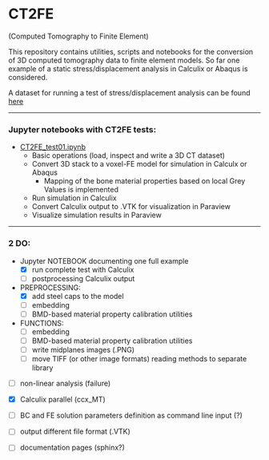 # CT2FE
(Computed Tomography to Finite Element)

This repository contains utilities, scripts and notebooks for the conversion of 3D computed tomography data to finite element models.
So far one example of a static stress/displacement analysis in Calculix or Abaqus is considered.

A dataset for running a test of stress/displacement analysis can be found [here]()

___

### Jupyter notebooks with CT2FE tests:
- [CT2FE_test01.ipynb](CT2FE_test01.ipynb)
    - Basic operations (load, inspect and write a 3D CT dataset)
    - Convert 3D stack to a voxel-FE model for simulation in Calculx or Abaqus
        - Mapping of the bone material properties based on local Grey Values is implemented
    - Run simulation in Calculix
    - Convert Calculix output to .VTK for visualization in Paraview
    - Visualize simulation results in Paraview

___
### 2 DO:
- Jupyter NOTEBOOK documenting one full example
    - [x] run complete test with Calculix
    - [ ] postprocessing Calculix output

- PREPROCESSING:
    - [x] add steel caps to the model
    - [ ] embedding
    - [ ] BMD-based material property calibration utilities

- FUNCTIONS:
    - [ ] embedding
    - [ ] BMD-based material property calibration utilities
    - [ ] write midplanes images (.PNG)
    - [ ] move TIFF (or other image formats) reading methods to separate library

- [ ] non-linear analysis (failure)
- [x] Calculix parallel (ccx_MT)
- [ ] BC and FE solution parameters definition as command line input (?)
- [ ] output different file format (.VTK)
- [ ] documentation pages (sphinx?)




